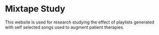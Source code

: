 # Mixtape Study

This website is used for research studying the effect of playlists generated with self selected songs used to augment patient therapies.

